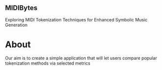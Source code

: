 ## MIDIBytes
Exploring MIDI Tokenization Techniques for Enhanced Symbolic Music Generation

# About
Our aim is to create a simple application that will let users compare popular tokenization methods via selected metrics
